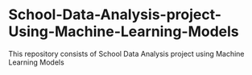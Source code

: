 # School-Data-Analysis-project-Using-Machine-Learning-Models
This repository consists of School Data Analysis project using Machine Learning Models
